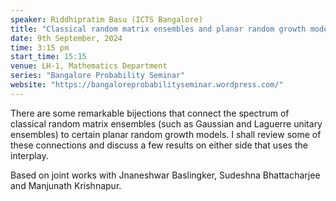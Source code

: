 ```yaml
---
speaker: Riddhipratim Basu (ICTS Bangalore)
title: "Classical random matrix ensembles and planar random growth models"
date: 9th September, 2024
time: 3:15 pm
start_time: 15:15
venue: LH-1, Mathematics Department
series: "Bangalore Probability Seminar"
website: "https://bangaloreprobabilityseminar.wordpress.com/"
---
```

There are some remarkable bijections that connect the spectrum of classical random matrix ensembles (such as Gaussian and Laguerre unitary ensembles)
to certain planar random growth models. I shall review some of these connections and discuss a few results on either side that uses the interplay.

Based on joint works with Jnaneshwar Baslingker, Sudeshna Bhattacharjee and Manjunath Krishnapur.
